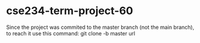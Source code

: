 # cse234-term-project-60
Since the project was commited to the master branch (not the main branch), to reach it use this command:             git clone -b master url
